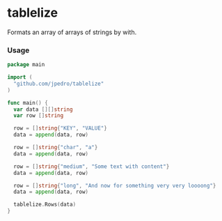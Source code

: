 # tablelize

Formats an array of arrays of strings by with.

### Usage

```go
package main

import (
  "github.com/jpedro/tablelize"
)

func main() {
  var data [][]string
  var row []string

  row = []string{"KEY", "VALUE"}
  data = append(data, row)

  row = []string{"char", "a"}
  data = append(data, row)

  row = []string{"medium", "Some text with content"}
  data = append(data, row)

  row = []string{"long", "And now for something very very loooong"}
  data = append(data, row)

  tablelize.Rows(data)
}
```
